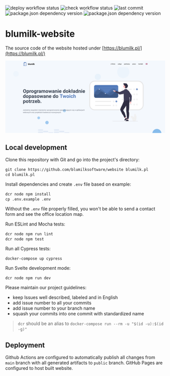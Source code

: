 ![deploy workflow status](https://img.shields.io/github/actions/workflow/status/blumilksoftware/website/.github/workflows/deploy.yml?branch=main)
![check workflow status](https://img.shields.io/github/actions/workflow/status/blumilksoftware/website/.github/workflows/check.yml?branch=main)
![last commit](https://img.shields.io/github/last-commit/blumilksoftware/website?logo=github&style=for-the-badge)
![package.json dependency version](https://img.shields.io/github/package-json/dependency-version/blumilksoftware/website/dev/svelte?logo=npm&style=for-the-badge)
![package.json dependency version](https://img.shields.io/github/package-json/dependency-version/blumilksoftware/website/dev/tailwindcss?logo=npm&style=for-the-badge)

# blumilk-website
The source code of the website hosted under [https://blumilk.pl/](https://blumilk.pl/)

![Homepage screenshot](screenshot.png)

## Local development
Clone this repository with Git and go into the project's directory:
```
git clone https://github.com/blumilksoftware/website blumilk.pl
cd blumilk.pl
```

Install dependencies and create `.env` file based on example:
```
dcr node npm install
cp .env.example .env
```
Without the `.env` file properly filled, you won't be able to send a contact form and see the office location map.

Run ESLint and Mocha tests:
```
dcr node npm run lint
dcr node npm test
```
Run all Cypress tests:
```
docker-compose up cypress
```

Run Svelte development mode:
```
dcr node npm run dev
```

Please maintain our project guidelines:
* keep Issues well described, labeled and in English
* add issue number to all your commits
* add issue number to your branch name
* squash your commits into one commit with standardized name

> `dcr` should be an alias to `docker-compose run --rm -u "$(id -u):$(id -g)"`

## Deployment
Github Actions are configured to automatically publish all changes from `main` branch with all generated artifacts to `public` branch. GitHub Pages are configured to host built website.
